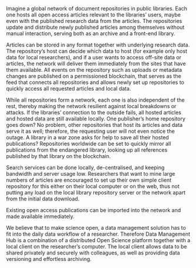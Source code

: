 Imagine a global network of document repositories in public libraries. Each one hosts all open access articles relevant to the libraries’ users, maybe even with the published research data from the articles. The repositories update and distribute newly published articles among themselves without manual interaction, serving both as an archive and a front-end library. 
 
Articles can be stored in any format together with underlying research data. The repository’s host can decide which data to host (for example only host data for local researchers), and if a user wants to access off-site data or articles, the network will deliver them immediately from the sites that have them available. All events on the repository such as uploads or metadata changes are published on a permissioned blockchain, that serves as the feed that connects all repositories and allows newly set up repositories to quickly access all requested articles and local data. 

While all repositories form a network, each one is also independent of the rest, thereby making the network resilient against local breakdowns or attacks. If the libraries’ connection to the outside fails, all  hosted articles and hosted data are  still available locally. One publisher’s home repository goes down? No problem, other repositories that host its articles and data serve it as well; therefore, the requesting user will not even notice the outage. A library in a war zone asks for help to save all their hosted publications? Repositories worldwide can be set to quickly mirror all publications from the endangered library, looking up all references published by that library on the blockchain.

Search services can be done locally, de-centralised, and keeping bandwidth and server usage low. Researchers that want to mine large numbers of articles are encouraged to set up their own simple client repository for this either on their local computer or on the web, thus not putting any load on the local library repository server or the network apart from the initial data download.
 
Existing open access publications can be imported into the network and made available immediately.
 
We believe that to make science open, a data management solution has to fit into the daily data workflow of a researcher. Therefore  Data Management Hub is a combination of a distributed Open Science platform together with a local client on the researcher’s computer. The local client allows data to be shared privately and securely with colleagues, as well as providing data versioning and effortless archiving.